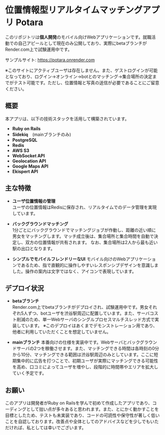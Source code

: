 # 位置情報型リアルタイムマッチングアプリ Potara
このリポジトリは**個人開発**のモバイル向けWebアプリケーションです。就職活動での自己アピールとして現在のみ公開しており、実際にbetaブランチがRender.com上で試験運用中です。


サンプルサイト: https://potara.onrender.com

※このサイトにアクティブユーザは存在しません。また、ゲストログインが可能となっており、ログイン→オンライン→botとのマッチング→集合場所の決定までがテスト可能です。ただし、位置情報と写真の送信が必要であることにご留意ください。



## 概要

本アプリは、以下の技術スタックを活用して構築されています。

- **Ruby on Rails**
- **Sidekiq**　(mainブランチのみ)
- **PostgreSQL**
- **Redis**
- **AWS S3**
- **WebSocket API**
- **Geolocation API**
- **Google Maps API**
- **Ekispert API**

## 主な特徴

- **ユーザ位置情報の管理**  
  ユーザの位置情報はRedisに保存され、リアルタイムでのデータ管理を実現しています。

- **バックグラウンドマッチング**  
  1分ごとにバックグラウンドでマッチングジョブが作動し、距離の近い順に男女をマッチングします。マッチ成立後は、集合場所と集合時間を自動で決定し、双方の位置情報が共有されます。  なお、集合場所は2人から最も近い駅の出口となります。

- **シンプルでモバイルフレンドリーなUI**
モバイル向けのWebアプリケーションであるため、指で直観的に操作しやすいレスポンシブデザインを意識しました。操作の案内は文字ではなく、アイコンで表現しています。


## デプロイ状況

- **betaブランチ**  
  Render.com上でbetaブランチがデプロイされ、試験運用中です。男女それぞれ5人ずつ、botユーザを渋谷駅周辺に配置しています。また、サーバコスト削減のため、単一Webサーバのシングルプロセスマルチスレッド方式で実装しています。
  ※このデプロイはあくまでデモンストレーション用であり、他者に利用していただくことを想定していません。

- **mainブランチ**
本番向けの仕様を実装中です。Webサーバとバックグラウンドサーバの2つを稼働させます。また、マッチングできる時間は各時刻の0分から10分、マッチングできる範囲は渋谷駅周辺のみとしています。ここに短期集中的に広告を打つことで、初期ユーザが実際にマッチングできる可能性を高め、口コミによってユーザを増やし、段階的に時間帯やエリアを拡大していく予定です。

## お願い

このアプリは開発者がRuby on Railsを学んで初めて作成したアプリであり、コーディングとして拙い点が多々あると思われます。また、とにかく動かすことを目標としたため、テストも未実装であり、コードの可読性や保守性が著しく低いことを自認しております。改善点や全体としてのアドバイスなどを少しでもいただければ、私としては幸いでございます。

